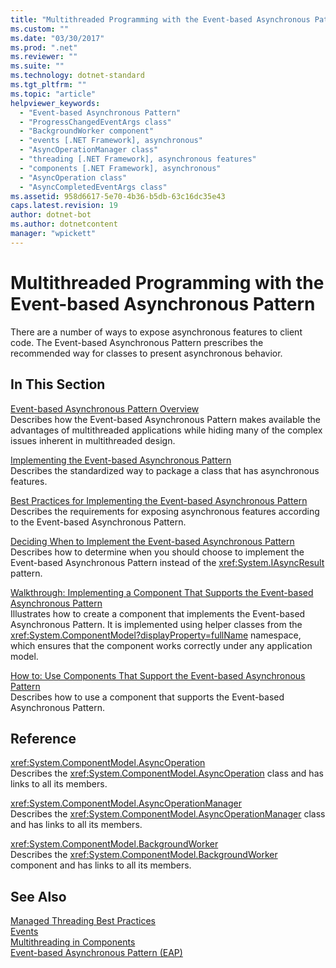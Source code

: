 ```yaml
---
title: "Multithreaded Programming with the Event-based Asynchronous Pattern | Microsoft Docs"
ms.custom: ""
ms.date: "03/30/2017"
ms.prod: ".net"
ms.reviewer: ""
ms.suite: ""
ms.technology: dotnet-standard
ms.tgt_pltfrm: ""
ms.topic: "article"
helpviewer_keywords: 
  - "Event-based Asynchronous Pattern"
  - "ProgressChangedEventArgs class"
  - "BackgroundWorker component"
  - "events [.NET Framework], asynchronous"
  - "AsyncOperationManager class"
  - "threading [.NET Framework], asynchronous features"
  - "components [.NET Framework], asynchronous"
  - "AsyncOperation class"
  - "AsyncCompletedEventArgs class"
ms.assetid: 958d6617-5e70-4b36-b5db-63c16dc35e43
caps.latest.revision: 19
author: dotnet-bot
ms.author: dotnetcontent
manager: "wpickett"
---
```

# Multithreaded Programming with the Event-based Asynchronous Pattern
There are a number of ways to expose asynchronous features to client code. The Event-based Asynchronous Pattern prescribes the recommended way for classes to present asynchronous behavior.  
  
## In This Section  
 [Event-based Asynchronous Pattern Overview](../../../docs/standard/asynchronous-programming-patterns/event-based-asynchronous-pattern-overview.md)  
 Describes how the Event-based Asynchronous Pattern makes available the advantages of multithreaded applications while hiding many of the complex issues inherent in multithreaded design.  
  
 [Implementing the Event-based Asynchronous Pattern](../../../docs/standard/asynchronous-programming-patterns/implementing-the-event-based-asynchronous-pattern.md)  
 Describes the standardized way to package a class that has asynchronous features.  
  
 [Best Practices for Implementing the Event-based Asynchronous Pattern](../../../docs/standard/asynchronous-programming-patterns/best-practices-for-implementing-the-event-based-asynchronous-pattern.md)  
 Describes the requirements for exposing asynchronous features according to the Event-based Asynchronous Pattern.  
  
 [Deciding When to Implement the Event-based Asynchronous Pattern](../../../docs/standard/asynchronous-programming-patterns/deciding-when-to-implement-the-event-based-asynchronous-pattern.md)  
 Describes how to determine when you should choose to implement the Event-based Asynchronous Pattern instead of the <xref:System.IAsyncResult> pattern.  
  
 [Walkthrough: Implementing a Component That Supports the Event-based Asynchronous Pattern](../../../docs/standard/asynchronous-programming-patterns/component-that-supports-the-event-based-asynchronous-pattern.md)  
 Illustrates how to create a component that implements the Event-based Asynchronous Pattern. It is implemented using helper classes from the <xref:System.ComponentModel?displayProperty=fullName> namespace, which ensures that the component works correctly under any application model.  
  
 [How to: Use Components That Support the Event-based Asynchronous Pattern](../../../docs/standard/asynchronous-programming-patterns/how-to-use-components-that-support-the-event-based-asynchronous-pattern.md)  
 Describes how to use a component that supports the Event-based Asynchronous Pattern.  
  
## Reference  
 <xref:System.ComponentModel.AsyncOperation>  
 Describes the <xref:System.ComponentModel.AsyncOperation> class and has links to all its members.  
  
 <xref:System.ComponentModel.AsyncOperationManager>  
 Describes the <xref:System.ComponentModel.AsyncOperationManager> class and has links to all its members.  
  
 <xref:System.ComponentModel.BackgroundWorker>  
 Describes the <xref:System.ComponentModel.BackgroundWorker> component and has links to all its members.  
  
## See Also  
 [Managed Threading Best Practices](../../../docs/standard/threading/managed-threading-best-practices.md)   
 [Events](../../../docs/standard/events/index.md)   
 [Multithreading in Components](http://msdn.microsoft.com/library/2fc31e68-fb71-4544-b654-0ce720478779)   
 [Event-based Asynchronous Pattern (EAP)](../../../docs/standard/asynchronous-programming-patterns/event-based-asynchronous-pattern-eap.md)